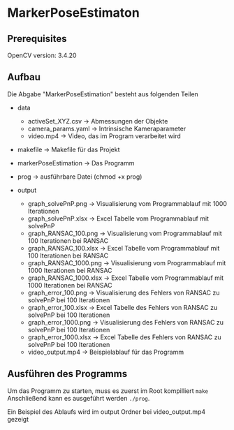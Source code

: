 # MarkerPoseEstimaton

## Prerequisites

OpenCV version: 3.4.20


## Aufbau

Die Abgabe "MarkerPoseEstimation" besteht aus folgenden Teilen
- data
    - activeSet_XYZ.csv -> Abmessungen der Objekte
    - camera_params.yaml -> Intrinsische Kameraparameter
    - video.mp4 -> Video, das im Program verarbeitet wird

- makefile -> Makefile für das Projekt

- markerPoseEstimation -> Das Programm

- prog -> ausführbare Datei (chmod +x prog)

- output
    - graph_solvePnP.png -> Visualisierung vom Programmablauf mit 1000 Iterationen
    - graph_solvePnP.xlsx -> Excel Tabelle vom Programmablauf mit solvePnP
    - graph_RANSAC_100.png -> Visualisierung vom Programmablauf mit 100 Iterationen bei RANSAC
    - graph_RANSAC_100.xlsx -> Excel Tabelle vom Programmablauf mit 100 Iterationen bei RANSAC
    - graph_RANSAC_1000.png -> Visualisierung vom Programmablauf mit 1000 Iterationen bei RANSAC
    - graph_RANSAC_1000.xlsx -> Excel Tabelle vom Programmablauf mit 1000 Iterationen bei RANSAC
    - graph_error_100.png -> Visualisierung des Fehlers von RANSAC zu solvePnP bei 100 Iterationen
    - graph_error_100.xlsx -> Excel Tabelle des Fehlers von RANSAC zu solvePnP bei 100 Iterationen
    - graph_error_1000.png -> Visualisierung des Fehlers von RANSAC zu solvePnP bei 100 Iterationen
    - graph_error_1000.xlsx -> Excel Tabelle des Fehlers von RANSAC zu solvePnP bei 100 Iterationen
    - video_output.mp4 -> Beispielablauf für das Programm

## Ausführen des Programms

Um das Programm zu starten, muss es zuerst im Root kompilliert 
`make` 
Anschließend kann es ausgeführt werden
`./prog`. 

Ein Beispiel des Ablaufs wird im output Ordner bei video_output.mp4 gezeigt